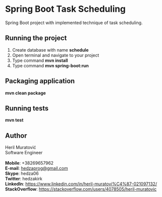 # Spring Boot Task Scheduling

Spring Boot project with implemented technique of task scheduling.


## Running the project

1. Create database with name **schedule**
2. Open terminal and navigate to your project
3. Type command **mvn install**
4. Type command **mvn spring-boot:run**


## Packaging application
  
**mvn clean package**

## Running tests
**mvn test**


## Author

Heril Muratović  
Software Engineer  
<br>
**Mobile**: +38269657962  
**E-mail**: hedzaprog@gmail.com  
**Skype**: hedza06  
**Twitter**: hedzakirk  
**LinkedIn**: https://www.linkedin.com/in/heril-muratovi%C4%87-021097132/  
**StackOverflow**: https://stackoverflow.com/users/4078505/heril-muratovic